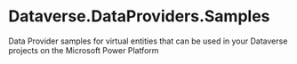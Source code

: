 # Dataverse.DataProviders.Samples
Data Provider samples for virtual entities that can be used in your Dataverse projects on the Microsoft Power Platform
